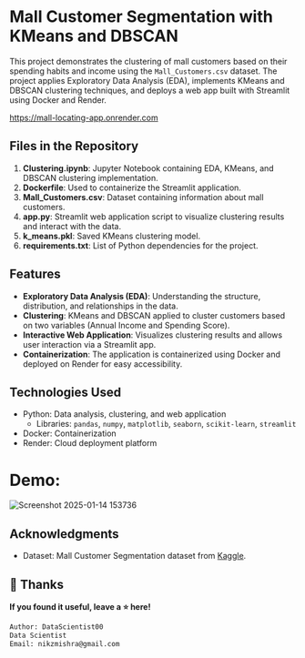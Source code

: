 # Mall Customer Segmentation with KMeans and DBSCAN

This project demonstrates the clustering of mall customers based on their spending habits and income using the `Mall_Customers.csv` dataset. The project applies Exploratory Data Analysis (EDA), implements KMeans and DBSCAN clustering techniques, and deploys a web app built with Streamlit using Docker and Render.

https://mall-locating-app.onrender.com



## Files in the Repository

1. **Clustering.ipynb**: Jupyter Notebook containing EDA, KMeans, and DBSCAN clustering implementation.
2. **Dockerfile**: Used to containerize the Streamlit application.
3. **Mall_Customers.csv**: Dataset containing information about mall customers.
4. **app.py**: Streamlit web application script to visualize clustering results and interact with the data.
5. **k_means.pkl**: Saved KMeans clustering model.
6. **requirements.txt**: List of Python dependencies for the project.

## Features

- **Exploratory Data Analysis (EDA)**: Understanding the structure, distribution, and relationships in the data.
- **Clustering**: KMeans and DBSCAN applied to cluster customers based on two variables (Annual Income and Spending Score).
- **Interactive Web Application**: Visualizes clustering results and allows user interaction via a Streamlit app.
- **Containerization**: The application is containerized using Docker and deployed on Render for easy accessibility.

## Technologies Used

- Python: Data analysis, clustering, and web application
  - Libraries: `pandas`, `numpy`, `matplotlib`, `seaborn`, `scikit-learn`, `streamlit`
- Docker: Containerization
- Render: Cloud deployment platform

# Demo:

![Screenshot 2025-01-14 153736](https://github.com/user-attachments/assets/40472caf-d7a5-4331-8df8-531833c6e5d8)



## Acknowledgments

- Dataset: Mall Customer Segmentation dataset from [Kaggle](https://www.kaggle.com/datasets/vjchoudhary7/customer-segmentation-tutorial-in-python).

## 🚀 Thanks

**If you found it useful, leave a ⭐ here!**

```bash
Author: DataScientist00
Data Scientist
Email: nikzmishra@gmail.com

```
